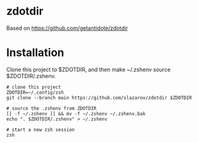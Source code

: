 # zdotdir
Based on https://github.com/getantidote/zdotdir

# Installation
Clone this project to $ZDOTDIR, and then make ~/.zshenv source $ZDOTDIR/.zshenv.
```
# clone this project
ZDOTDIR=~/.config/zsh
git clone --branch main https://github.com/slazarov/zdotdir $ZDOTDIR

# source the .zshenv from ZDOTDIR
[[ -f ~/.zshenv ]] && mv -f ~/.zshenv ~/.zshenv.bak
echo ". $ZDOTDIR/.zshenv" > ~/.zshenv

# start a new zsh session
zsh
```